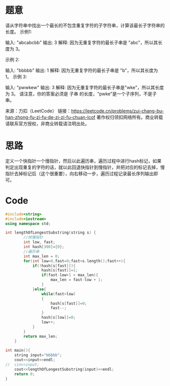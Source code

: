 # 题意
请从字符串中找出一个最长的不包含重复字符的子字符串，计算该最长子字符串的长度。
示例1:

输入: "abcabcbb"
输出: 3 
解释: 因为无重复字符的最长子串是 "abc"，所以其长度为 3。

示例 2:

输入: "bbbbb"
输出: 1
解释: 因为无重复字符的最长子串是 "b"，所以其长度为 1。
示例 3:

输入: "pwwkew"
输出: 3
解释: 因为无重复字符的最长子串是"wke"，所以其长度为 3。 
请注意，你的答案必须是 子串 的长度，"pwke"是一个子序列，不是子串。

来源：力扣（LeetCode）
链接：https://leetcode.cn/problems/zui-chang-bu-han-zhong-fu-zi-fu-de-zi-zi-fu-chuan-lcof
著作权归领扣网络所有。商业转载请联系官方授权，非商业转载请注明出处。

# 思路
定义一个快指针一个慢指针，然后以此遍历串，遍历过程中进行hash标记，如果判定出现重复的字符的话，就以此回退快指针到慢指针，并把对应的标记去掉，慢指针去掉标记后（这个很重要），向右移动一步，遍历过程记录最长序列输出即可。

# Code
```C++
#include<string>
#include<iostream>
using namespace std;

int lengthOfLongestSubstring(string s) {
        //快慢指针
        int low, fast;
        int hash[300]={0};
        //遍历串
        int max_len = 0;
        for(int low=0,fast=0;fast<s.length();fast++){
        	if(!hash[s[fast]]){
        		hash[s[fast]]=1;
        		if(fast-low+1 > max_len){
                    max_len = fast-low + 1;
                }
			}else{
				while(fast>low)
            	{
					hash[s[fast]]=0;
					fast--;
				}
            	hash[s[low]]=0;
            	low++;
			}        	
        }
        return max_len;
    } 
    
int main(){
	string input="bbbbb";
	cout<<input<<endl;
//	cin>>input;
	cout<<lengthOfLongestSubstring(input)<<endl;
	return 0;
}
```